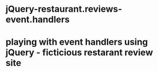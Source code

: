 # jQuery-restaurant.reviews-event.handlers

# playing with event handlers using jQuery - ficticious restarant review site
